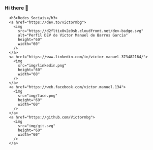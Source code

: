 ### Hi there 👋

      <h3>Redes Sociais</h3>
      <a href="https://dev.to/victormbg">
        <img
          src="https://d2fltix0v2e0sb.cloudfront.net/dev-badge.svg"
          alt="Perfil DEV de Victor Manuel de Barros Garcia"
          height="60"
          width="60"
        />
	  </a>
	  <a href="https://www.linkedin.com/in/victor-manuel-373482164/">
        <img
          src="img/linkedin.png"
          height="60"
          width="60"
        />
	  </a>
	  <a href="https://web.facebook.com/victor.manuel.134">
        <img
          src="img/face.png"
          height="60"
          width="60"
        />
	  </a>
	  <a href="https://github.com/Victormbg">
        <img
          src="img/git.svg"
          height="60"
          width="60"
        />
      </a>
